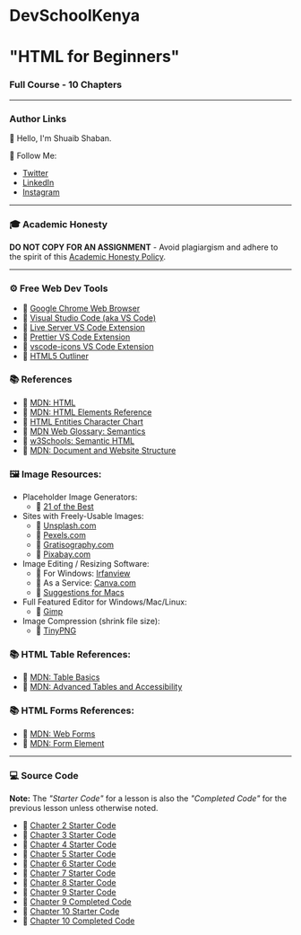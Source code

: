 # DevSchoolKenya

# "HTML for Beginners"

### Full Course - 10 Chapters

---

### Author Links

👋 Hello, I'm Shuaib Shaban.

🚀 Follow Me:

- [Twitter](https://twitter.com/shuaibshaban)
- [LinkedIn](https://www.linkedin.com/in/shuaibshaban/)
- [Instagram](https://www.instagram.com/shwaib_shaban)

---

### 🎓 Academic Honesty

**DO NOT COPY FOR AN ASSIGNMENT** - Avoid plagiargism and adhere to the spirit of this [Academic Honesty Policy](https://www.freecodecamp.org/news/academic-honesty-policy/).

---

### ⚙ Free Web Dev Tools

- 🔗 [Google Chrome Web Browser](https://google.com/chrome/)
- 🔗 [Visual Studio Code (aka VS Code)](https://code.visualstudio.com/)
- 🔗 [Live Server VS Code Extension](https://marketplace.visualstudio.com/items?itemName=ritwickdey.LiveServer)
- 🔗 [Prettier VS Code Extension](https://marketplace.visualstudio.com/items?itemName=esbenp.prettier-vscode)
- 🔗 [vscode-icons VS Code Extension](https://marketplace.visualstudio.com/items?itemName=vscode-icons-team.vscode-icons)
- 🔗 [HTML5 Outliner](https://chrome.google.com/webstore/detail/html5-outliner/afoibpobokebhgfnknfndkgemglggomo)

### 📚 References

- 🔗 [MDN: HTML](https://developer.mozilla.org/en-US/docs/Web/HTML)
- 🔗 [MDN: HTML Elements Reference](https://developer.mozilla.org/en-US/docs/Web/HTML/Element)
- 🔗 [HTML Entities Character Chart](https://html.spec.whatwg.org/multipage/named-characters.html#named-character-references)
- 🔗 [MDN Web Glossary: Semantics](https://developer.mozilla.org/en-US/docs/Glossary/Semantics)
- 🔗 [w3Schools: Semantic HTML](https://www.w3schools.com/html/html5_semantic_elements.asp)
- 🔗 [MDN: Document and Website Structure](https://developer.mozilla.org/en-US/docs/Learn/HTML/Introduction_to_HTML/Document_and_website_structure)

### 🖼️ Image Resources:
- Placeholder Image Generators:
    - 🔗 [21 of the Best](https://loremipsum.io/21-of-the-best-placeholder-image-generators/)
- Sites with Freely-Usable Images: 
    - 🔗 [Unsplash.com](https://unsplash.com/)
    - 🔗 [Pexels.com](https://www.pexels.com/)
    - 🔗 [Gratisography.com](https://gratisography.com/)
    - 🔗 [Pixabay.com](https://pixabay.com/)
- Image Editing / Resizing Software: 
    - 🔗 For Windows: [Irfanview](https://www.irfanview.com/)
    - 🔗 As a Service: [Canva.com](https://www.canva.com/)
    - 🔗 [Suggestions for Macs](https://www.cleverfiles.com/howto/top-5-photo-editing-apps-mac.html)
- Full Featured Editor for Windows/Mac/Linux: 
    - 🔗 [Gimp](https://www.gimp.org/)
- Image Compression (shrink file size): 
    - 🔗 [TinyPNG](https://tinypng.com/)

### 📚 HTML Table References: 
- 🔗 [MDN: Table Basics](https://developer.mozilla.org/en-US/docs/Learn/HTML/Tables/Basics)
- 🔗 [MDN: Advanced Tables and Accessibility](https://developer.mozilla.org/en-US/docs/Learn/HTML/Tables/Advanced)

### 📚 HTML Forms References: 
- 🔗 [MDN: Web Forms](https://developer.mozilla.org/en-US/docs/Learn/Forms)
- 🔗 [MDN: Form Element](https://developer.mozilla.org/en-US/docs/Web/HTML/Element/form)

---

### 💻 Source Code

**Note:** The _"Starter Code"_ for a lesson is also the _"Completed Code"_ for the previous lesson unless otherwise noted.

- 🔗 [Chapter 2 Starter Code](https://github.com/ShuaibShaban/DevSchoolKenya/html_course/main/01_lesson)
- 🔗 [Chapter 3 Starter Code](https://github.com/ShuaibShaban/DevSchoolKenya/html_course/main/02_lesson)
- 🔗 [Chapter 4 Starter Code](https://github.com/ShuaibShaban/DevSchoolKenya/html_course/main/03_lesson)
- 🔗 [Chapter 5 Starter Code](https://github.com/ShuaibShaban/DevSchoolKenya/html_course/main/04_lesson)
- 🔗 [Chapter 6 Starter Code](https://github.com/ShuaibShaban/DevSchoolKenya/html_course/main/05_lesson)
- 🔗 [Chapter 7 Starter Code](https://github.com/ShuaibShaban/DevSchoolKenya/html_course/main/06_lesson)
- 🔗 [Chapter 8 Starter Code](https://github.com/ShuaibShaban/DevSchoolKenya/html_course/main/07_lesson)
- 🔗 [Chapter 9 Starter Code](https://github.com/ShuaibShaban/DevSchoolKenya/html_course/main/08_lesson)
- 🔗 [Chapter 9 Completed Code](https://github.com/ShuaibShaban/DevSchoolKenya/html_course/main/09_lesson)
- 🔗 [Chapter 10 Starter Code](https://github.com/ShuaibShaban/DevSchoolKenya/html_course/main/10_lesson_starter)
- 🔗 [Chapter 10 Completed Code](https://github.com/ShuaibShaban/DevSchoolKenya/html_course/main/10_lesson)

